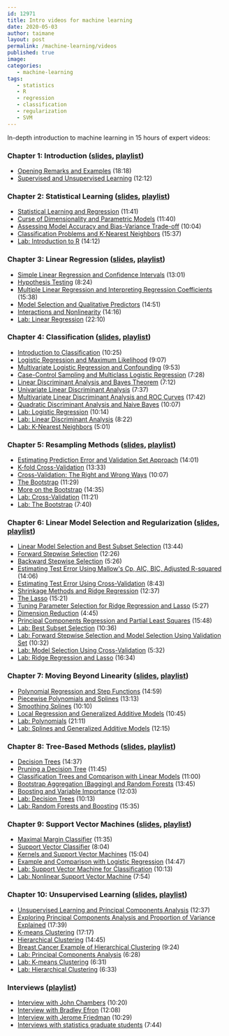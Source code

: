 ```yaml
---
id: 12971
title: Intro videos for machine learning
date: 2020-05-03
author: taimane
layout: post
permalink: /machine-learning/videos
published: true
image: 
categories: 
   - machine-learning
tags:
   - statistics
   - R
   - regression
   - classification
   - regularization
   - SVM
---
```

In-depth introduction to machine learning in 15 hours of expert videos:

<h3>Chapter 1: Introduction (<a href="https://class.stanford.edu/c4x/HumanitiesScience/StatLearning/asset/introduction.pdf">slides</a>, <a href="https://www.youtube.com/playlist?list=PL5-da3qGB5ICcUhueCyu25slvsGp8IDTa">playlist</a>)</h3>
<ul>
<li><a href="https://www.youtube.com/watch?v=2wLfFB_6SKI&amp;list=PL5-da3qGB5ICcUhueCyu25slvsGp8IDTa">Opening Remarks and Examples</a> (18:18)</li>
<li><a href="https://www.youtube.com/watch?v=LvaTokhYnDw&amp;list=PL5-da3qGB5ICcUhueCyu25slvsGp8IDTa">Supervised and Unsupervised Learning</a> (12:12)</li>
</ul>
<h3>Chapter 2: Statistical Learning (<a href="https://class.stanford.edu/c4x/HumanitiesScience/StatLearning/asset/statistical_learning.pdf">slides</a>, <a href="https://www.youtube.com/playlist?list=PL5-da3qGB5IDvuFPNoSqheihPOQNJpzyy">playlist</a>)</h3>
<ul>
<li><a href="https://www.youtube.com/watch?v=WjyuiK5taS8&amp;list=PL5-da3qGB5IDvuFPNoSqheihPOQNJpzyy">Statistical Learning and Regression</a> (11:41)</li>
<li><a href="https://www.youtube.com/watch?v=UvxHOkYQl8g&amp;list=PL5-da3qGB5IDvuFPNoSqheihPOQNJpzyy">Curse of Dimensionality and Parametric Models</a> (11:40)</li>
<li><a href="https://www.youtube.com/watch?v=VusKAosxxyk&amp;list=PL5-da3qGB5IDvuFPNoSqheihPOQNJpzyy">Assessing Model Accuracy and Bias-Variance Trade-off</a> (10:04)</li>
<li><a href="https://www.youtube.com/watch?v=vVj2itVNku4&amp;list=PL5-da3qGB5IDvuFPNoSqheihPOQNJpzyy">Classification Problems and K-Nearest Neighbors</a> (15:37)</li>
<li><a href="https://www.youtube.com/watch?v=jwBgGS_4RQA&amp;list=PL5-da3qGB5IDvuFPNoSqheihPOQNJpzyy">Lab: Introduction to R</a> (14:12)</li>
</ul>
<h3>Chapter 3: Linear Regression (<a href="https://class.stanford.edu/c4x/HumanitiesScience/StatLearning/asset/linear_regression.pdf">slides</a>, <a href="https://www.youtube.com/playlist?list=PL5-da3qGB5IBSSCPANhTgrw82ws7w_or9">playlist</a>)</h3>
<ul>
<li><a href="https://www.youtube.com/watch?v=PsE9UqoWtS4&amp;list=PL5-da3qGB5IBSSCPANhTgrw82ws7w_or9">Simple Linear Regression and Confidence Intervals</a> (13:01)</li>
<li><a href="https://www.youtube.com/watch?v=J6AdoiNUyWI&amp;list=PL5-da3qGB5IBSSCPANhTgrw82ws7w_or9">Hypothesis Testing</a> (8:24)</li>
<li><a href="https://www.youtube.com/watch?v=1hbCJyM9ccs&amp;list=PL5-da3qGB5IBSSCPANhTgrw82ws7w_or9">Multiple Linear Regression and Interpreting Regression Coefficients</a> (15:38)</li>
<li><a href="https://www.youtube.com/watch?v=3T6RXmIHbJ4&amp;list=PL5-da3qGB5IBSSCPANhTgrw82ws7w_or9">Model Selection and Qualitative Predictors</a> (14:51)</li>
<li><a href="https://www.youtube.com/watch?v=IFzVxLv0TKQ&amp;list=PL5-da3qGB5IBSSCPANhTgrw82ws7w_or9">Interactions and Nonlinearity</a> (14:16)</li>
<li><a href="https://www.youtube.com/watch?v=5ONFqIk3RFg&amp;list=PL5-da3qGB5IBSSCPANhTgrw82ws7w_or9">Lab: Linear Regression</a> (22:10)</li>
</ul>
<h3>Chapter 4: Classification (<a href="https://class.stanford.edu/c4x/HumanitiesScience/StatLearning/asset/classification.pdf">slides</a>, <a href="https://www.youtube.com/playlist?list=PL5-da3qGB5IC4vaDba5ClatUmFppXLAhE">playlist</a>)</h3>
<ul>
<li><a href="https://www.youtube.com/watch?v=sqq21-VIa1c&amp;list=PL5-da3qGB5IC4vaDba5ClatUmFppXLAhE">Introduction to Classification</a> (10:25)</li>
<li><a href="https://www.youtube.com/watch?v=31Q5FGRnxt4&amp;list=PL5-da3qGB5IC4vaDba5ClatUmFppXLAhE">Logistic Regression and Maximum Likelihood</a> (9:07)</li>
<li><a href="https://www.youtube.com/watch?v=MpX8rVv_u4E&amp;list=PL5-da3qGB5IC4vaDba5ClatUmFppXLAhE">Multivariate Logistic Regression and Confounding</a> (9:53)</li>
<li><a href="https://www.youtube.com/watch?v=GavRXXEHGqU&amp;list=PL5-da3qGB5IC4vaDba5ClatUmFppXLAhE">Case-Control Sampling and Multiclass Logistic Regression</a> (7:28)</li>
<li><a href="https://www.youtube.com/watch?v=RfrGiG1Hm3M&amp;list=PL5-da3qGB5IC4vaDba5ClatUmFppXLAhE">Linear Discriminant Analysis and Bayes Theorem</a> (7:12)</li>
<li><a href="https://www.youtube.com/watch?v=QG0pVJXT6EU&amp;list=PL5-da3qGB5IC4vaDba5ClatUmFppXLAhE">Univariate Linear Discriminant Analysis</a> (7:37)</li>
<li><a href="https://www.youtube.com/watch?v=X4VDZDp2vqw&amp;list=PL5-da3qGB5IC4vaDba5ClatUmFppXLAhE">Multivariate Linear Discriminant Analysis and ROC Curves</a> (17:42)</li>
<li><a href="https://www.youtube.com/watch?v=6FiNGTYAOAA&amp;list=PL5-da3qGB5IC4vaDba5ClatUmFppXLAhE">Quadratic Discriminant Analysis and Naive Bayes</a> (10:07)</li>
<li><a href="https://www.youtube.com/watch?v=TxvEVc8YNlU&amp;list=PL5-da3qGB5IC4vaDba5ClatUmFppXLAhE">Lab: Logistic Regression</a> (10:14)</li>
<li><a href="https://www.youtube.com/watch?v=2cl7JiPzkBY&amp;list=PL5-da3qGB5IC4vaDba5ClatUmFppXLAhE">Lab: Linear Discriminant Analysis</a> (8:22)</li>
<li><a href="https://www.youtube.com/watch?v=9TVVF7CS3F4&amp;list=PL5-da3qGB5IC4vaDba5ClatUmFppXLAhE">Lab: K-Nearest Neighbors</a> (5:01)</li>
</ul>
<h3>Chapter 5: Resampling Methods (<a href="https://class.stanford.edu/c4x/HumanitiesScience/StatLearning/asset/cv_boot.pdf">slides</a>, <a href="https://www.youtube.com/playlist?list=PL5-da3qGB5IA6E6ZNXu7dp89_uv8yocmf">playlist</a>)</h3>
<ul>
<li><a href="https://www.youtube.com/watch?v=_2ij6eaaSl0&amp;list=PL5-da3qGB5IA6E6ZNXu7dp89_uv8yocmf">Estimating Prediction Error and Validation Set Approach</a> (14:01)</li>
<li><a href="https://www.youtube.com/watch?v=nZAM5OXrktY&amp;list=PL5-da3qGB5IA6E6ZNXu7dp89_uv8yocmf">K-fold Cross-Validation</a> (13:33)</li>
<li><a href="https://www.youtube.com/watch?v=S06JpVoNaA0&amp;list=PL5-da3qGB5IA6E6ZNXu7dp89_uv8yocmf">Cross-Validation: The Right and Wrong Ways</a> (10:07)</li>
<li><a href="https://www.youtube.com/watch?v=p4BYWX7PTBM&amp;list=PL5-da3qGB5IA6E6ZNXu7dp89_uv8yocmf">The Bootstrap</a> (11:29)</li>
<li><a href="https://www.youtube.com/watch?v=BzHz0J9a6k0&amp;list=PL5-da3qGB5IA6E6ZNXu7dp89_uv8yocmf">More on the Bootstrap</a> (14:35)</li>
<li><a href="https://www.youtube.com/watch?v=6dSXlqHAoMk&amp;list=PL5-da3qGB5IA6E6ZNXu7dp89_uv8yocmf">Lab: Cross-Validation</a> (11:21)</li>
<li><a href="https://www.youtube.com/watch?v=YVSmsWoBKnA&amp;list=PL5-da3qGB5IA6E6ZNXu7dp89_uv8yocmf">Lab: The Bootstrap</a> (7:40)</li>
</ul>
<h3>Chapter 6: Linear Model Selection and Regularization (<a href="https://class.stanford.edu/c4x/HumanitiesScience/StatLearning/asset/model_selection.pdf">slides</a>, <a href="https://www.youtube.com/playlist?list=PL5-da3qGB5IB-Xdpj_uXJpLGiRfv9UVXI">playlist</a>)</h3>
<ul>
<li><a href="https://www.youtube.com/watch?v=91si52nk3LA&amp;list=PL5-da3qGB5IB-Xdpj_uXJpLGiRfv9UVXI">Linear Model Selection and Best Subset Selection</a> (13:44)</li>
<li><a href="https://www.youtube.com/watch?v=nLpJd_iKmrE&amp;list=PL5-da3qGB5IB-Xdpj_uXJpLGiRfv9UVXI">Forward Stepwise Selection</a> (12:26)</li>
<li><a href="https://www.youtube.com/watch?v=NJhMSpI2Uj8&amp;list=PL5-da3qGB5IB-Xdpj_uXJpLGiRfv9UVXI">Backward Stepwise Selection</a> (5:26)</li>
<li><a href="https://www.youtube.com/watch?v=LkifE44myLc&amp;list=PL5-da3qGB5IB-Xdpj_uXJpLGiRfv9UVXI">Estimating Test Error Using Mallow's Cp, AIC, BIC, Adjusted R-squared</a> (14:06)</li>
<li><a href="https://www.youtube.com/watch?v=3p9JNaJCOb4&amp;list=PL5-da3qGB5IB-Xdpj_uXJpLGiRfv9UVXI">Estimating Test Error Using Cross-Validation</a> (8:43)</li>
<li><a href="https://www.youtube.com/watch?v=cSKzqb0EKS0&amp;list=PL5-da3qGB5IB-Xdpj_uXJpLGiRfv9UVXI">Shrinkage Methods and Ridge Regression</a> (12:37)</li>
<li><a href="https://www.youtube.com/watch?v=A5I1G1MfUmA&amp;list=PL5-da3qGB5IB-Xdpj_uXJpLGiRfv9UVXI">The Lasso</a> (15:21)</li>
<li><a href="https://www.youtube.com/watch?v=xMKVUstjXBE&amp;list=PL5-da3qGB5IB-Xdpj_uXJpLGiRfv9UVXI">Tuning Parameter Selection for Ridge Regression and Lasso</a> (5:27)</li>
<li><a href="https://www.youtube.com/watch?v=QlyROnAjnEk&amp;list=PL5-da3qGB5IB-Xdpj_uXJpLGiRfv9UVXI">Dimension Reduction</a> (4:45)</li>
<li><a href="https://www.youtube.com/watch?v=eYxwWGJcOfw&amp;list=PL5-da3qGB5IB-Xdpj_uXJpLGiRfv9UVXI">Principal Components Regression and Partial Least Squares</a> (15:48)</li>
<li><a href="https://www.youtube.com/watch?v=3kwdDGnV8MM&amp;list=PL5-da3qGB5IB-Xdpj_uXJpLGiRfv9UVXI">Lab: Best Subset Selection</a> (10:36)</li>
<li><a href="https://www.youtube.com/watch?v=mv-vdysZIb4&amp;list=PL5-da3qGB5IB-Xdpj_uXJpLGiRfv9UVXI">Lab: Forward Stepwise Selection and Model Selection Using Validation Set</a> (10:32)</li>
<li><a href="https://www.youtube.com/watch?v=F8MMHCCoALU&amp;list=PL5-da3qGB5IB-Xdpj_uXJpLGiRfv9UVXI">Lab: Model Selection Using Cross-Validation</a> (5:32)</li>
<li><a href="https://www.youtube.com/watch?v=1REe3qSotx8&amp;list=PL5-da3qGB5IB-Xdpj_uXJpLGiRfv9UVXI">Lab: Ridge Regression and Lasso</a> (16:34)</li>
</ul>
<h3>Chapter 7: Moving Beyond Linearity (<a href="https://class.stanford.edu/c4x/HumanitiesScience/StatLearning/asset/nonlinear.pdf">slides</a>, <a href="https://www.youtube.com/playlist?list=PL5-da3qGB5IBn84fvhh-u2MU80jvo8OoR">playlist</a>)</h3>
<ul>
<li><a href="https://www.youtube.com/watch?v=gtXQXA7qF3c&amp;list=PL5-da3qGB5IBn84fvhh-u2MU80jvo8OoR">Polynomial Regression and Step Functions</a> (14:59)</li>
<li><a href="https://www.youtube.com/watch?v=7ZIqzTNB8lk&amp;list=PL5-da3qGB5IBn84fvhh-u2MU80jvo8OoR">Piecewise Polynomials and Splines</a> (13:13)</li>
<li><a href="https://www.youtube.com/watch?v=mxXHJa1DsWQ&amp;list=PL5-da3qGB5IBn84fvhh-u2MU80jvo8OoR">Smoothing Splines</a> (10:10)</li>
<li><a href="https://www.youtube.com/watch?v=N2hBXqPiegQ&amp;list=PL5-da3qGB5IBn84fvhh-u2MU80jvo8OoR">Local Regression and Generalized Additive Models</a> (10:45)</li>
<li><a href="https://www.youtube.com/watch?v=uQBnDGu6TYU&amp;list=PL5-da3qGB5IBn84fvhh-u2MU80jvo8OoR">Lab: Polynomials</a> (21:11)</li>
<li><a href="https://www.youtube.com/watch?v=DCn83aXXuHc&amp;list=PL5-da3qGB5IBn84fvhh-u2MU80jvo8OoR">Lab: Splines and Generalized Additive Models</a> (12:15)</li>
</ul>
<h3>Chapter 8: Tree-Based Methods (<a href="https://class.stanford.edu/c4x/HumanitiesScience/StatLearning/asset/trees.pdf">slides</a>, <a href="https://www.youtube.com/playlist?list=PL5-da3qGB5IB23TLuA8ZgVGC8hV8ZAdGh">playlist</a>)</h3>
<ul>
<li><a href="https://www.youtube.com/watch?v=6ENTbK3yQUQ&amp;list=PL5-da3qGB5IB23TLuA8ZgVGC8hV8ZAdGh">Decision Trees</a> (14:37)</li>
<li><a href="https://www.youtube.com/watch?v=GfPR7Xhdokc&amp;list=PL5-da3qGB5IB23TLuA8ZgVGC8hV8ZAdGh">Pruning a Decision Tree</a> (11:45)</li>
<li><a href="https://www.youtube.com/watch?v=hPEJoITBbQ4&amp;list=PL5-da3qGB5IB23TLuA8ZgVGC8hV8ZAdGh">Classification Trees and Comparison with Linear Models</a> (11:00)</li>
<li><a href="https://www.youtube.com/watch?v=lq_xzBRIWm4&amp;list=PL5-da3qGB5IB23TLuA8ZgVGC8hV8ZAdGh">Bootstrap Aggregation (Bagging) and Random Forests</a> (13:45)</li>
<li><a href="https://www.youtube.com/watch?v=U3MdBNysk9w&amp;list=PL5-da3qGB5IB23TLuA8ZgVGC8hV8ZAdGh">Boosting and Variable Importance</a> (12:03)</li>
<li><a href="https://www.youtube.com/watch?v=0wZUXtvAtDc&amp;list=PL5-da3qGB5IB23TLuA8ZgVGC8hV8ZAdGh">Lab: Decision Trees</a> (10:13)</li>
<li><a href="https://www.youtube.com/watch?v=IY7oWGXb77o&amp;list=PL5-da3qGB5IB23TLuA8ZgVGC8hV8ZAdGh">Lab: Random Forests and Boosting</a> (15:35)</li>
</ul>
<h3>Chapter 9: Support Vector Machines (<a href="https://class.stanford.edu/c4x/HumanitiesScience/StatLearning/asset/svm.pdf">slides</a>, <a href="https://www.youtube.com/playlist?list=PL5-da3qGB5IDl6MkmovVdZwyYOhpCxo5o">playlist</a>)</h3>
<ul>
<li><a href="https://www.youtube.com/watch?v=QpbynqiTCsY&amp;list=PL5-da3qGB5IDl6MkmovVdZwyYOhpCxo5o">Maximal Margin Classifier</a> (11:35)</li>
<li><a href="https://www.youtube.com/watch?v=xKsTsGE7KpI&amp;list=PL5-da3qGB5IDl6MkmovVdZwyYOhpCxo5o">Support Vector Classifier</a> (8:04)</li>
<li><a href="https://www.youtube.com/watch?v=dm32QvCW7wE&amp;list=PL5-da3qGB5IDl6MkmovVdZwyYOhpCxo5o">Kernels and Support Vector Machines</a> (15:04)</li>
<li><a href="https://www.youtube.com/watch?v=mI18GD4_ysE&amp;list=PL5-da3qGB5IDl6MkmovVdZwyYOhpCxo5o">Example and Comparison with Logistic Regression</a> (14:47)</li>
<li><a href="https://www.youtube.com/watch?v=qhyyufR0930&amp;list=PL5-da3qGB5IDl6MkmovVdZwyYOhpCxo5o">Lab: Support Vector Machine for Classification</a> (10:13)</li>
<li><a href="https://www.youtube.com/watch?v=L3n2VF7yKkk&amp;list=PL5-da3qGB5IDl6MkmovVdZwyYOhpCxo5o">Lab: Nonlinear Support Vector Machine</a> (7:54)</li>
</ul>
<h3>Chapter 10: Unsupervised Learning (<a href="https://class.stanford.edu/c4x/HumanitiesScience/StatLearning/asset/unsupervised.pdf">slides</a>, <a href="https://www.youtube.com/playlist?list=PL5-da3qGB5IBC-MneTc9oBZz0C6kNJ-f2">playlist</a>)</h3>
<ul>
<li><a href="https://www.youtube.com/watch?v=ipyxSYXgzjQ&amp;list=PL5-da3qGB5IBC-MneTc9oBZz0C6kNJ-f2">Unsupervised Learning and Principal Components Analysis</a> (12:37)</li>
<li><a href="https://www.youtube.com/watch?v=dbuSGWCgdzw&amp;list=PL5-da3qGB5IBC-MneTc9oBZz0C6kNJ-f2">Exploring Principal Components Analysis and Proportion of Variance Explained</a> (17:39)</li>
<li><a href="https://www.youtube.com/watch?v=aIybuNt9ps4&amp;list=PL5-da3qGB5IBC-MneTc9oBZz0C6kNJ-f2">K-means Clustering</a> (17:17)</li>
<li><a href="https://www.youtube.com/watch?v=Tuuc9Y06tAc&amp;list=PL5-da3qGB5IBC-MneTc9oBZz0C6kNJ-f2">Hierarchical Clustering</a> (14:45)</li>
<li><a href="https://www.youtube.com/watch?v=yUJcTpWNY_o&amp;list=PL5-da3qGB5IBC-MneTc9oBZz0C6kNJ-f2">Breast Cancer Example of Hierarchical Clustering</a> (9:24)</li>
<li><a href="https://www.youtube.com/watch?v=lFHISDj_4EQ&amp;list=PL5-da3qGB5IBC-MneTc9oBZz0C6kNJ-f2">Lab: Principal Components Analysis</a> (6:28)</li>
<li><a href="https://www.youtube.com/watch?v=YDubYJsZ9iM&amp;list=PL5-da3qGB5IBC-MneTc9oBZz0C6kNJ-f2">Lab: K-means Clustering</a> (6:31)</li>
<li><a href="https://www.youtube.com/watch?v=4u3zvtfqb7w&amp;list=PL5-da3qGB5IBC-MneTc9oBZz0C6kNJ-f2">Lab: Hierarchical Clustering</a> (6:33)</li>
</ul>
<h3>Interviews (<a href="https://www.youtube.com/playlist?list=PL5-da3qGB5IC8_kWZXDcmLx7_n4RTBkAS">playlist</a>)</h3>
<ul>
<li><a href="https://www.youtube.com/watch?v=jk9S3RTAl38&amp;list=PL5-da3qGB5IC8_kWZXDcmLx7_n4RTBkAS">Interview with John Chambers</a> (10:20)</li>
<li><a href="https://www.youtube.com/watch?v=6l9V1sINzhE&amp;list=PL5-da3qGB5IC8_kWZXDcmLx7_n4RTBkAS">Interview with Bradley Efron</a> (12:08)</li>
<li><a href="https://www.youtube.com/watch?v=79tR7BvYE6w&amp;list=PL5-da3qGB5IC8_kWZXDcmLx7_n4RTBkAS">Interview with Jerome Friedman</a> (10:29)</li>
<li><a href="https://www.youtube.com/watch?v=MEMGOlJxxz0&amp;list=PL5-da3qGB5IC8_kWZXDcmLx7_n4RTBkAS">Interviews with statistics graduate students</a> (7:44)</li>
</ul>
